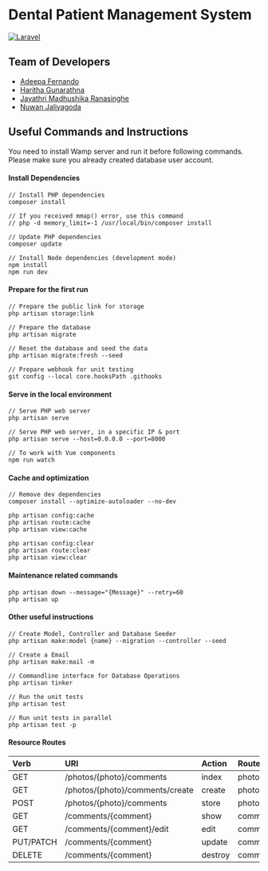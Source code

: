 # Dental Patient Management System

[![Laravel](https://github.com/cepdnaclk/dental-patient-management-system/actions/workflows/laravel.yml/badge.svg)](https://github.com/cepdnaclk/dental-patient-management-system/actions/workflows/laravel.yml)

## Team of Developers

-   [Adeepa Fernando](https://people.ce.pdn.ac.lk/students/e18/100/)
-   [Haritha Gunarathna](https://people.ce.pdn.ac.lk/students/e18/118/)
-   [Jayathri Madhushika Ranasinghe](https://people.ce.pdn.ac.lk/students/e18/283/)
-   [Nuwan Jaliyagoda](http://github.com/NuwanJ)

## Useful Commands and Instructions

You need to install Wamp server and run it before following commands.
Please make sure you already created database user account.

#### Install Dependencies

```
// Install PHP dependencies
composer install

// If you received mmap() error, use this command
// php -d memory_limit=-1 /usr/local/bin/composer install

// Update PHP dependencies
composer update

// Install Node dependencies (development mode)
npm install
npm run dev
```

#### Prepare for the first run

```
// Prepare the public link for storage
php artisan storage:link

// Prepare the database
php artisan migrate

// Reset the database and seed the data
php artisan migrate:fresh --seed

// Prepare webhook for unit testing
git config --local core.hooksPath .githooks

```

#### Serve in the local environment

```
// Serve PHP web server
php artisan serve

// Serve PHP web server, in a specific IP & port
php artisan serve --host=0.0.0.0 --port=8000

// To work with Vue components
npm run watch
```

#### Cache and optimization

```
// Remove dev dependencies
composer install --optimize-autoloader --no-dev

php artisan config:cache
php artisan route:cache
php artisan view:cache

php artisan config:clear
php artisan route:clear
php artisan view:clear
```

#### Maintenance related commands

```
php artisan down --message="{Message}" --retry=60
php artisan up
```

#### Other useful instructions

```
// Create Model, Controller and Database Seeder
php artisan make:model {name} --migration --controller --seed

// Create a Email
php artisan make:mail -m

// Commandline interface for Database Operations
php artisan tinker

// Run the unit tests
php artisan test

// Run unit tests in parallel
php artisan test -p

```

#### Resource Routes

| Verb      | URI                             | Action  | Route Name             |
| :-------- | :------------------------------ | :------ | :--------------------- |
| GET       | /photos/{photo}/comments        | index   | photos.comments.index  |
| GET       | /photos/{photo}/comments/create | create  | photos.comments.create |
| POST      | /photos/{photo}/comments        | store   | photos.comments.store  |
| GET       | /comments/{comment}             | show    | comments.show          |
| GET       | /comments/{comment}/edit        | edit    | comments.edit          |
| PUT/PATCH | /comments/{comment}             | update  | comments.update        |
| DELETE    | /comments/{comment}             | destroy | comments.destroy       |